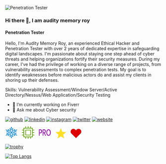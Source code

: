 ![Penetration Tester](https://pbs.twimg.com/profile_banners/1387756745964101640/1694541951/1080x360)

### Hi there 👋, I am audity memory roy
#### Penetration Tester


Hello, I'm Audity Memory Roy, an experienced Ethical Hacker and Penetration Tester with over 2 years of dedicated expertise in safeguarding digital landscapes. I'm passionate about staying one step ahead of cyber threats and helping organizations fortify their security measures.
During my career, I've had the privilege of working on a diverse range of projects, from vulnerability assessments to complex penetration tests. My goal is to identify weaknesses before malicious actors do and assist my clients in shoring up their defenses.

Skills: Vulnerability Assessment/Window Server/Active Directory/Nessus/Web Application/Security Testing

- 🔭 I’m currently working on Fiverr 
- 💬 Ask me about Cyber security 


[<img src='https://cdn.jsdelivr.net/npm/simple-icons@3.0.1/icons/github.svg' alt='github' height='40'>](https://github.com/https://github.com/AudityMemoryRoy)  [<img src='https://cdn.jsdelivr.net/npm/simple-icons@3.0.1/icons/linkedin.svg' alt='linkedin' height='40'>](https://www.linkedin.com/in/https://www.linkedin.com/in/audity-memory-roy//)  [<img src='https://cdn.jsdelivr.net/npm/simple-icons@3.0.1/icons/instagram.svg' alt='instagram' height='40'>](https://www.instagram.com/https://www.instagram.com/audity_roy_?igsh=MXVwZXZ3OTlneWhjbw==/)  [<img src='https://cdn.jsdelivr.net/npm/simple-icons@3.0.1/icons/twitter.svg' alt='twitter' height='40'>](https://twitter.com/https://twitter.com/AudityMemory)  [<img src='https://cdn.jsdelivr.net/npm/simple-icons@3.0.1/icons/icloud.svg' alt='website' height='40'>](https://royaudity544.wixsite.com/audity-roy)  

<a href='https://archiveprogram.github.com/'><img src='https://raw.githubusercontent.com/acervenky/animated-github-badges/master/assets/acbadge.gif' width='40' height='40'></a> <a href='https://docs.github.com/en/developers'><img src='https://raw.githubusercontent.com/acervenky/animated-github-badges/master/assets/devbadge.gif' width='40' height='40'></a> <a href='https://github.com/pricing'><img src='https://raw.githubusercontent.com/acervenky/animated-github-badges/master/assets/pro.gif' width='40' height='40'></a> <a href='https://stars.github.com/'><img src='https://raw.githubusercontent.com/acervenky/animated-github-badges/master/assets/starbadge.gif' width='35' height='35'></a> <a href='https://docs.github.com/en/github/supporting-the-open-source-community-with-github-sponsors'><img src='https://raw.githubusercontent.com/acervenky/animated-github-badges/master/assets/sponsorbadge.gif' width='35' height='35'></a> 

[![trophy](https://github-profile-trophy.vercel.app/?username=https://github.com/AudityMemoryRoy)](https://github.com/ryo-ma/github-profile-trophy)

[![Top Langs](https://github-readme-stats.vercel.app/api/top-langs/?username=https://github.com/AudityMemoryRoy)](https://github.com/anuraghazra/github-readme-stats)


